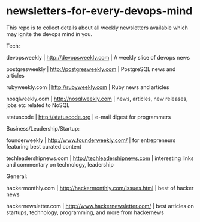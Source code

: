newsletters-for-every-devops-mind
=================================

This repo is to collect details about all weekly newsletters available which may ignite the devops mind in you.

Tech:

devopsweekly | http://devopsweekly.com | A weekly slice of devops news

postgresweekly | http://postgresweekly.com |   PostgreSQL news and articles

rubyweekly.com | http://rubyweekly.com |  Ruby news and articles

nosqlweekly.com | http://nosqlweekly.com | news, articles, new releases, jobs etc related to NoSQL

statuscode | http://statuscode.org | e-mail digest for programmers

Business/Leadership/Startup:

founderweekly | http://www.founderweekly.com/ | for entrepreneurs featuring best curated content

techleadershipnews.com | http://techleadershipnews.com | interesting links and commentary on technology, leadership

General:

hackermonthly.com | http://hackermonthly.com/issues.html | best of hacker news

hackernewsletter.com | http://www.hackernewsletter.com/ | best articles on startups, technology, programming, and more from hackernews
